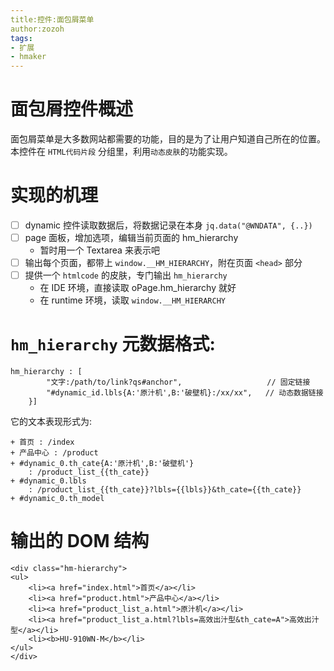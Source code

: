 ```yaml
---
title:控件:面包屑菜单
author:zozoh
tags:
- 扩展
- hmaker
---
```


# 面包屑控件概述

面包屑菜单是大多数网站都需要的功能，目的是为了让用户知道自己所在的位置。
本控件在 `HTML代码片段` 分组里，利用`动态皮肤`的功能实现。

# 实现的机理

- [ ] dynamic 控件读取数据后，将数据记录在本身 `jq.data("@WNDATA", {..})`
- [ ] page 面板，增加选项，编辑当前页面的 hm_hierarchy
    + 暂时用一个 Textarea 来表示吧
- [ ] 输出每个页面，都带上 `window.__HM_HIERARCHY`，附在页面 `<head>` 部分
- [ ] 提供一个 `htmlcode` 的皮肤，专门输出 `hm_hierarchy`
    + 在 IDE 环境，直接读取 oPage.hm_hierarchy 就好
    + 在 runtime 环境，读取 `window.__HM_HIERARCHY`

# `hm_hierarchy` 元数据格式:

```
hm_hierarchy : [
        "文字:/path/to/link?qs#anchor",                   // 固定链接
        "#dynamic_id.lbls{A:'原汁机',B:'破壁机}:/xx/xx",   // 动态数据链接
    }]
```

它的文本表现形式为:

```
+ 首页 : /index
+ 产品中心 : /product
+ #dynamic_0.th_cate{A:'原汁机',B:'破壁机'}
    : /product_list_{{th_cate}}
+ #dynamic_0.lbls 
    : /product_list_{{th_cate}}?lbls={{lbls}}&th_cate={{th_cate}}
+ #dynamic_0.th_model
```

# 输出的 DOM 结构

```
<div class="hm-hierarchy">
<ul>
    <li><a href="index.html">首页</a></li>
    <li><a href="product.html">产品中心</a></li>
    <li><a href="product_list_a.html">原汁机</a></li>
    <li><a href="product_list_a.html?lbls=高效出汁型&th_cate=A">高效出汁型</a></li>
    <li><b>HU-910WN-M</b></li>
</ul>
</div>
```

